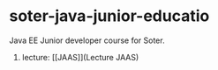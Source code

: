 # soter-java-junior-educatio
Java EE Junior developer course for Soter.

1. lecture: [[JAAS]](Lecture JAAS)

